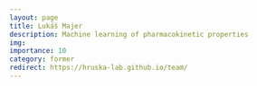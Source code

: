 ```yaml
---
layout: page
title: Lukáš Majer
description: Machine learning of pharmacokinetic properties
img: 
importance: 10
category: former
redirect: https://hruska-lab.github.io/team/
---
```

